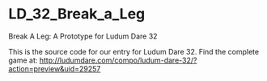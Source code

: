 # LD_32_Break_a_Leg
Break A Leg: A Prototype for Ludum Dare 32

This is the source code for our entry for Ludum Dare 32.  Find the complete game at:
http://ludumdare.com/compo/ludum-dare-32/?action=preview&uid=29257
